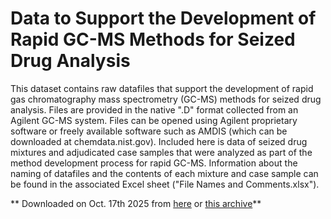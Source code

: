 # Data to Support the Development of Rapid GC-MS Methods for Seized Drug Analysis

This dataset contains raw datafiles that support the development of rapid gas chromatography mass spectrometry (GC-MS) methods for seized drug analysis. Files are provided in the native ".D" format collected from an Agilent GC-MS system. Files can be opened using Agilent proprietary software or freely available software such as AMDIS (which can be downloaded at chemdata.nist.gov). Included here is data of seized drug mixtures and adjudicated case samples that were analyzed as part of the method development process for rapid GC-MS. Information about the naming of datafiles and the contents of each mixture and case sample can be found in the associated Excel sheet ("File Names and Comments.xlsx").

** Downloaded on Oct. 17th 2025 from [here](https://catalog.data.gov/dataset/data-to-support-the-development-of-rapid-gc-ms-methods-for-seized-drug-analysis-c99b8) or [this archive](https://archive.ph/sRvoy)**
